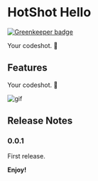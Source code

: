 # HotShot Hello

[![Greenkeeper badge](https://badges.greenkeeper.io/ahmadawais/codeshot.svg)](https://greenkeeper.io/)

Your codeshot. 📸

## Features

Your codeshot. 📸


![gif](https://i.imgur.com/7uxeLas.gif)

## Release Notes

### 0.0.1

First release.

**Enjoy!**
